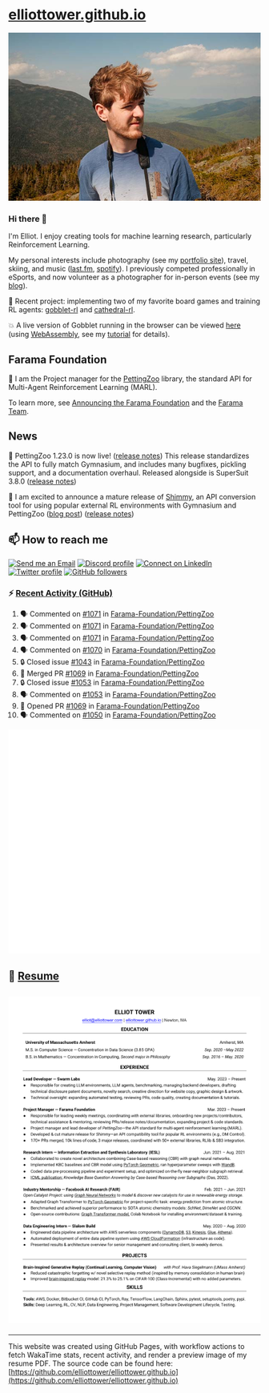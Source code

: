 # [elliottower.github.io](https://github.com/elliottower/elliottower.github.io)

[![A wild Elliot on Mt Washington](https://raw.githubusercontent.com/elliottower/elliottower.github.io/main/src/jpg/DSCF7539-600px.jpg?raw=true)](https://raw.githubusercontent.com/elliottower/elliottower.github.io/main/src/jpg/DSCF7539.jpg?raw=true)

### Hi there 👋

I'm Elliot. I enjoy creating tools for machine learning research, particularly Reinforcement Learning.

My personal interests include photography (see my [portfolio site](https://www.elliottower.com/)), travel, skiing, and music ([last.fm](https://www.last.fm/user/ajsdlfkwer), [spotify](https://open.spotify.com/user/12132818380)). I previously competed professionally in eSports, and now volunteer as a photographer for in-person events (see my [blog](https://www.elliottower.com/stories/?category=events)).

🤖 Recent project: implementing two of my favorite board games and training RL agents: [gobblet-rl](https://github.com/elliottower/gobblet-rl) and [cathedral-rl](https://github.com/elliottower/cathedral-rl). 

💥 A live version of Gobblet running in the browser can be viewed [here](https://elliottower.github.io/gobblet-rl/) (using [WebAssembly](https://webassembly.org/), see my [tutorial](https://github.com/elliottower/gobblet-rl/blob/main/tutorials/WebAssembly/web_assembly.md) for details).

## Farama Foundation

🚀 I am the Project manager for the [PettingZoo](https://github.com/Farama-Foundation/PettingZoo) library, the standard API for Multi-Agent Reinforcement Learning (MARL). 

To learn more, see [Announcing the Farama Foundation](https://farama.org/Announcing-The-Farama-Foundation) and the [Farama Team](https://farama.org/team).

## News

🎉 PettingZoo 1.23.0 is now live! ([release notes](https://github.com/Farama-Foundation/PettingZoo/releases/tag/1.23.0)) This release standardizes the API to fully match Gymnasium, and includes many bugfixes, pickling support, and a documentation overhaul. Released alongside is SuperSuit 3.8.0 ([release notes](https://github.com/Farama-Foundation/SuperSuit/releases/tag/3.8.0)) 

<!-- ![GitHub Release Date](https://img.shields.io/github/release-date/Farama-Foundation/PettingZoo) -->

🎉 I am excited to announce a mature release of [Shimmy](https://github.com/Farama-Foundation/Shimmy), an API conversion tool for using popular external RL environments with Gymnasium and PettingZoo ([blog post](https://farama.org/Announcing-Shimmy)) ([release notes](https://github.com/Farama-Foundation/Shimmy/releases/tag/v1.0.0)) 

## 📫 How to reach me

 [![Send me an Email](https://img.shields.io/badge/email-elliot%40elliottower.com-blue)](mailto:elliot@elliottower.com)
 [![Discord profile](https://img.shields.io/badge/Discord-7289DA?style=flat&logo=discord&logoColor=white)](https://discord.com/users/83091537923145728)
 [![Connect on LinkedIn](https://img.shields.io/badge/--linkedin?label=LinkedIn&logo=LinkedIn&style=social)](https://www.linkedin.com/in/elliot-tower)
 [![Twitter profile](https://img.shields.io/twitter/follow/elliottower?style=social)](https://twitter.com/ElliotTower/)
 [![GitHub followers](https://img.shields.io/github/followers/elliottower?style=social)](https://github.com/elliottower/)

### ⚡ [Recent Activity (GitHub)](https://github.com/elliottower)

<!--START_SECTION:activity-->
1. 🗣 Commented on [#1071](https://github.com/Farama-Foundation/PettingZoo/pull/1071#issuecomment-1686459423) in [Farama-Foundation/PettingZoo](https://github.com/Farama-Foundation/PettingZoo)
2. 🗣 Commented on [#1071](https://github.com/Farama-Foundation/PettingZoo/pull/1071#issuecomment-1686458709) in [Farama-Foundation/PettingZoo](https://github.com/Farama-Foundation/PettingZoo)
3. 🗣 Commented on [#1071](https://github.com/Farama-Foundation/PettingZoo/pull/1071#issuecomment-1686446879) in [Farama-Foundation/PettingZoo](https://github.com/Farama-Foundation/PettingZoo)
4. 🗣 Commented on [#1070](https://github.com/Farama-Foundation/PettingZoo/issues/1070#issuecomment-1685176188) in [Farama-Foundation/PettingZoo](https://github.com/Farama-Foundation/PettingZoo)
5. 🔒 Closed issue [#1043](https://github.com/Farama-Foundation/PettingZoo/issues/1043) in [Farama-Foundation/PettingZoo](https://github.com/Farama-Foundation/PettingZoo)
6. 🎉 Merged PR [#1069](https://github.com/Farama-Foundation/PettingZoo/pull/1069) in [Farama-Foundation/PettingZoo](https://github.com/Farama-Foundation/PettingZoo)
7. 🔒 Closed issue [#1053](https://github.com/Farama-Foundation/PettingZoo/issues/1053) in [Farama-Foundation/PettingZoo](https://github.com/Farama-Foundation/PettingZoo)
8. 🗣 Commented on [#1053](https://github.com/Farama-Foundation/PettingZoo/issues/1053#issuecomment-1684426214) in [Farama-Foundation/PettingZoo](https://github.com/Farama-Foundation/PettingZoo)
9. 💪 Opened PR [#1069](https://github.com/Farama-Foundation/PettingZoo/pull/1069) in [Farama-Foundation/PettingZoo](https://github.com/Farama-Foundation/PettingZoo)
10. 🗣 Commented on [#1050](https://github.com/Farama-Foundation/PettingZoo/issues/1050#issuecomment-1684417995) in [Farama-Foundation/PettingZoo](https://github.com/Farama-Foundation/PettingZoo)
<!--END_SECTION:activity-->


<picture>
  <a href="https://metrics.lecoq.io/insights?user=elliottower">
   <img src="/github-metrics.svg" alt="Metrics">
  </a>
</picture>

## 📄 [Resume](https://elliottower.github.io/src/pdf/resume.pdf)

<!-- PDF-TO-MARKDOWN:START -->
![Page 1](src/png/page1.png "Page 1")
---
<!-- PDF-TO-MARKDOWN:END -->

----

This website was created using GitHub Pages, with workflow actions to fetch WakaTime stats, recent activity, and render a preview image of my resume PDF. The source code can be found here: [https://github.com/elliottower/elliottower.github.io](https://github.com/elliottower/elliottower.github.io)
